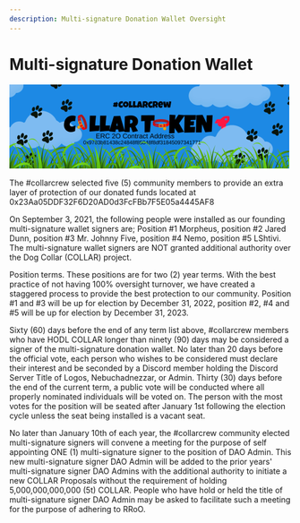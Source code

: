 ```yaml
---
description: Multi-signature Donation Wallet Oversight
---
```


# Multi-signature Donation Wallet

![](../../.gitbook/assets/reddit_profile_banner_template_5.png)

The \#collarcrew selected five \(5\) community members to provide an extra layer of protection of our donated funds located at 0x23Aa05DDF32F6D20AD0d3FcFBb7F5E05a4445AF8

On September 3, 2021, the following people were installed as our founding multi-signature wallet signers are; Position \#1 Morpheus, position \#2 Jared Dunn, position \#3 Mr. Johnny Five, position \#4 Nemo, position \#5 LShtivi.  The multi-signature wallet signers are NOT granted additional authority over the Dog Collar \(COLLAR\) project.

Position terms.  These positions are for two \(2\) year terms.  With the best practice of not having 100% oversight turnover, we have created a staggered process to provide the best protection to our community. Position \#1 and \#3 will be up for election by December 31, 2022, position \#2, \#4 and \#5 will be up for election by December 31, 2023.

Sixty \(60\) days before the end of any term list above, \#collarcrew members who have HODL COLLAR longer than ninety \(90\) days may be considered a signer of the multi-signature donation wallet.  No later than 20 days before the official vote, each person who wishes to be considered must declare their interest and be seconded by a Discord member holding the Discord Server Title of Logos, Nebuchadnezzar, or Admin.  Thirty \(30\) days before the end of the current term, a public vote will be conducted where all properly nominated individuals will be voted on.  The person with the most votes for the position will be seated after January 1st following the election cycle unless the seat being installed is a vacant seat.

No later than January 10th of each year, the \#collarcrew community elected multi-signature signers will convene a meeting for the purpose of self appointing ONE \(1\) multi-signature signer to the position of DAO Admin.  This new multi-signature signer DAO Admin will be added to the prior years' multi-signature signer DAO Admins with the additional authority to initiate a new COLLAR Proposals without the requirement of holding 5,000,000,000,000 \(5t\) COLLAR.   People who have hold or held the title of multi-signature signer DAO Admin may be asked to facilitate such a meeting for the purpose of adhering to RRoO.

